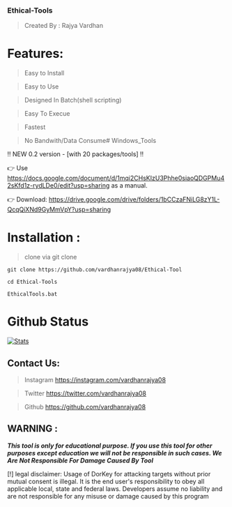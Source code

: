 ### Ethical-Tools
>Created By : Rajya Vardhan

# Features:
>Easy to Install

>Easy to Use

>Designed In Batch(shell scripting)

>Easy To Execue

>Fastest 

>No Bandwith/Data Consume# Windows_Tools


‼ NEW 0.2 version - [with 20 packages/tools] ‼

👉 Use https://docs.google.com/document/d/1mqi2CHsKIzU3Phhe0siaoQDGPMu42sKfd1z-rydLDe0/edit?usp=sharing as a manual.

👉 Download: https://drive.google.com/drive/folders/1bCCzaFNiLG8zY1L-QcqQiXNd9GyMmVpY?usp=sharing


# Installation :
> clone via git clone

```
git clone https://github.com/vardhanrajya08/Ethical-Tool
```
```
cd Ethical-Tools
```
```
EthicalTools.bat
```


# Github Status
[![Stats](https://github-stats-alpha.vercel.app/api/?username=indiancybertroops&cc=fff&tc=DF7431&ic=DF7431 "Stats")](https://github.com/vardhanrajya08 "Stats")<br>

## Contact Us: 


>Instagram
https://instagram.com/vardhanrajya08


>Twitter
https://twitter.com/vardhanrajya08


>Github
https://github.com/vardhanrajya08

## WARNING : 
***This tool is only for educational purpose. If you use this tool for other purposes except education we will not be responsible in such cases. We Are Not Responsible For Damage Caused By Tool***

[!] legal disclaimer: Usage of DorKey for attacking targets without prior mutual consent is illegal. It is the end user's responsibility to obey all applicable local, state and federal laws. Developers assume no liability and are not responsible for any misuse or damage caused by this program
